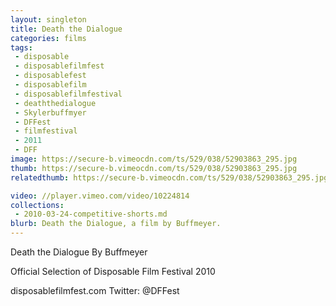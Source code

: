 ```yaml
---
layout: singleton
title: Death the Dialogue
categories: films
tags:
 - disposable
 - disposablefilmfest
 - disposablefest
 - disposablefilm
 - disposablefilmfestival
 - deaththedialogue
 - Skylerbuffmyer
 - DFFest
 - filmfestival
 - 2011
 - DFF
image: https://secure-b.vimeocdn.com/ts/529/038/52903863_295.jpg
thumb: https://secure-b.vimeocdn.com/ts/529/038/52903863_295.jpg
relatedthumb: https://secure-b.vimeocdn.com/ts/529/038/52903863_295.jpg

video: //player.vimeo.com/video/10224814
collections:
 - 2010-03-24-competitive-shorts.md
blurb: Death the Dialogue, a film by Buffmeyer.
---
```


Death the Dialogue
By Buffmeyer

Official Selection of Disposable Film Festival 2010

disposablefilmfest.com
Twitter: @DFFest